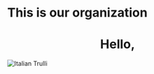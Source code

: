 # This is our organization
<div align = "center"> 
  <h1>Hello, </h1>
  
</div>
<img src="[pic_trulli.jpg](https://www.google.com/url?sa=i&url=https%3A%2F%2Fgithub.com%2FDeathopex&psig=AOvVaw0L9_OBEJwDLn3Kc3ldsQbE&ust=1696530264145000&source=images&cd=vfe&opi=89978449&ved=0CBEQjRxqFwoTCJjPuu-B3YEDFQAAAAAdAAAAABAE)https://www.google.com/url?sa=i&url=https%3A%2F%2Fgithub.com%2FDeathopex&psig=AOvVaw0L9_OBEJwDLn3Kc3ldsQbE&ust=1696530264145000&source=images&cd=vfe&opi=89978449&ved=0CBEQjRxqFwoTCJjPuu-B3YEDFQAAAAAdAAAAABAE" alt="Italian Trulli">
